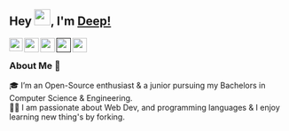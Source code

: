 ## Hey <img src="https://github.com/TheDudeThatCode/TheDudeThatCode/blob/master/Assets/Hi.gif" width="29px">, I'm [Deep!](https://github.com/deep1910)

<a href="https://www.linkedin.com/in/deep-pande-812576204">
  <img align="left" width="24px" src="https://img.icons8.com/external-justicon-lineal-color-justicon/344/external-linkedin-social-media-justicon-lineal-color-justicon.png"  />
</a>
<a href="https://twitter.com/DeepPande7">
  <img align="left" width="26px" src="https://img.icons8.com/color/344/twitter--v1.png" />
</a>
<a href="mailto:deeppande2117@gmail.com">
  <img align="left" width="26px" src="https://img.icons8.com/fluency/344/gmail-new.png" />
</a>

<a href="">
  <img align="left" width="26px" src="https://img.icons8.com/color-glass/344/medium-logo.png" />
</a>

<a href="https://www.instagram.com/d_pande19">
  <img align="left" width="26px" src="https://img.icons8.com/color/344/instagram-new--v1.png" />
</a>

<br />

### About Me 🚀

🎓 I’m an Open-Source enthusiast & a junior pursuing my Bachelors in Computer Science & Engineering. </br>
👨‍💻 I am passionate about Web Dev, and programming languages & I enjoy learning new thing's by forking. </br>
